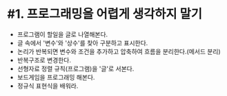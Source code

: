 # #1. 프로그래밍을 어렵게 생각하지 말기

- 프로그램이 할일을 글로 나열해본다.
- 글 속에서 '변수'와 '상수'를 찾아 구분하고 표시한다.
- 논리가 반복되면 변수와 조건을 추가하고 압축하여 흐름을 분리한다.(메서드 분리)
- 반복구조로 변경한다. 
- 선형자료 정렬 규칙(프로그램)을 '글'로 서본다.
- 보드게임을 프로그래밍 해본다. 
- 정규식 표현식을 배워라.
